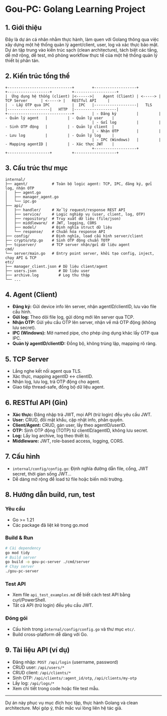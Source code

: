 # Gou-PC: Golang Learning Project

## 1. Giới thiệu
Đây là dự án cá nhân nhằm thực hành, làm quen với Golang thông qua việc xây dựng một hệ thống quản lý agent/client, user, log và xác thực bảo mật. Dự án tập trung vào kiến trúc sạch (clean architecture), tách biệt các tầng, dễ mở rộng, dễ test, mô phỏng workflow thực tế của một hệ thống quản lý thiết bị phân tán.

## 2. Kiến trúc tổng thể
```
+-----------------------------+        +-------------------+         +-------------------+         +-------------------+
|  Ứng dụng hệ thống (client) |<------>|    Agent (Client) | <-----> |   TCP Server      | <-----> |   RESTful API     |
|  - Lấy OTP qua IPC          |  IPC   |-------------------|   TLS   |-------------------|   HTTP  |-------------------|
+-----------------------------+        | - Đăng ký         |         | - Quản lý agent   |         | - Quản lý user    |
                                       | - Gửi log         |         | - Sinh OTP động   |         | - Quản lý client  |
                                       | - Nhận OTP        |         | - Lưu log         |         | - Quản lý log     |
                                       | - IPC (Windows)   |         | - Mapping agentID |         | - Xác thực JWT    |
                                       +-------------------+         +-------------------+         +-------------------+
```

## 3. Cấu trúc thư mục
```
internal/
├── agent/           # Toàn bộ logic agent: TCP, IPC, đăng ký, gửi log, nhận OTP
│   ├── agent.go
│   ├── manager_agent.go
│   └── ipc.go
├── api/
│   ├── handler/     # Xử lý request/response REST API
│   ├── service/     # Logic nghiệp vụ (user, client, log, OTP)
│   ├── repository/  # Truy xuất dữ liệu (file/json)
│   ├── middleware/  # JWT, logging, CORS
│   ├── model/       # Định nghĩa struct dữ liệu
│   └── response/    # Chuẩn hóa response API
├── config/          # Định nghĩa, load cấu hình server/client
├── crypto/otp.go    # Sinh OTP động chuẩn TOTP
├── tcpserver/       # TCP server nhận/gửi dữ liệu agent
cmd/
└── server/main.go   # Entry point server, khởi tạo config, inject, chạy API & TCP
etc/
├── manager_client.json # Dữ liệu client/agent
├── users.json          # Dữ liệu user
├── archive.log         # Log thu thập
└── ...
```

## 4. Agent (Client)
- **Đăng ký:** Gửi device info lên server, nhận agentID/clientID, lưu vào file cấu hình.
- **Gửi log:** Theo dõi file log, gửi dòng mới lên server qua TCP.
- **Nhận OTP:** Gửi yêu cầu OTP lên server, nhận về mã OTP động (không lưu secret).
- **IPC (Windows):** Mở named pipe, cho phép ứng dụng khác lấy OTP qua IPC.
- **Quản lý agentID/clientID:** Đồng bộ, không trùng lặp, mapping rõ ràng.

## 5. TCP Server
- Lắng nghe kết nối agent qua TLS.
- Xác thực, mapping agentID <-> clientID.
- Nhận log, lưu log, trả OTP động cho agent.
- Giao tiếp thread-safe, đồng bộ dữ liệu agent.

## 6. RESTful API (Gin)
- **Xác thực:** Đăng nhập trả JWT, mọi API (trừ login) đều yêu cầu JWT.
- **User:** CRUD, đổi mật khẩu, cập nhật info, phân quyền.
- **Client/Agent:** CRUD, gán user, lấy theo agentID/userID.
- **OTP:** Sinh OTP động (TOTP) từ clientID/agentID, không lưu secret.
- **Log:** Lấy log archive, log theo thiết bị.
- **Middleware:** JWT, role-based access, logging, CORS.

## 7. Cấu hình
- `internal/config/config.go`: Định nghĩa đường dẫn file, cổng, JWT secret, thời gian sống JWT...
- Dễ dàng mở rộng để load từ file hoặc biến môi trường.

## 8. Hướng dẫn build, run, test
### Yêu cầu
- Go >= 1.21
- Các package đã liệt kê trong go.mod

### Build & Run
```sh
# Cài dependency
go mod tidy
# Build server
go build -o gou-pc-server ./cmd/server
# Chạy server
./gou-pc-server
```

### Test API
- Xem file `api_test_examples.md` để biết cách test API bằng curl/PowerShell.
- Tất cả API (trừ login) đều yêu cầu JWT.

### Đóng gói
- Cấu hình trong `internal/config/config.go` và thư mục `etc/`.
- Build cross-platform dễ dàng với Go.

## 9. Tài liệu API (ví dụ)
- Đăng nhập: `POST /api/login` (username, password)
- CRUD user: `/api/users/*`
- CRUD client: `/api/clients/*`
- Sinh OTP: `/api/clients/:agent_id/otp`, `/api/clients/my-otp`
- Lấy log: `/api/logs/*`
- Xem chi tiết trong code hoặc file test mẫu.

---
Dự án này phục vụ mục đích học tập, thực hành Golang và clean architecture. Mọi góp ý, thắc mắc vui lòng liên hệ tác giả.
